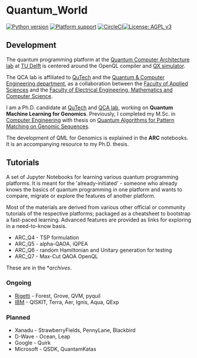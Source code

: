 # Quantum_World

[![Python version](https://badgen.net/badge/python/3.7)](http://aritrasarkar.com/research/quantum/)
[![Platform support](https://badgen.net/badge/platform/linux,macos?list=1)](https://mbrobbel.github.io/dqcsim/install/index.html)
[![CircleCI](https://circleci.com/gh/prince-ph0en1x/QWorld/tree/master.svg?style=shield)](https://circleci.com/gh/prince-ph0en1x/QWorld/tree/master)[![License: AGPL v3](https://img.shields.io/badge/License-AGPL%20v3-blue.svg)](https://www.gnu.org/licenses/agpl-3.0)

## Development

The quantum programming platform at the [Quantum Computer Architecture lab](https://www.tudelft.nl/en/eemcs/the-faculty/departments/quantum-computer-engineering/quantum-computer-architecture-lab/) at [TU Delft](https://www.tudelft.nl/en/) is centered around the OpenQL compiler and [QX simulator](http://quantum-studio.net/).

The QCA lab is affiliated to [QuTech](https://qutech.nl/) and the [Quantum & Computer Engineering department](https://www.tudelft.nl/en/eemcs/the-faculty/departments/quantum-computer-engineering/), as a collaboration between the [Faculty of Applied Sciences](https://www.tudelft.nl/en/tnw/) and the [Faculty of Electrical Engineering, Mathematics and Computer Science](https://www.tudelft.nl/en/eemcs/).

I am a Ph.D. candidate at [QuTech](https://qutech.nl/person/aritra-sarkar/) and [QCA lab](https://www.tudelft.nl/en/eemcs/the-faculty/departments/quantum-computer-engineering/quantum-computer-architecture-lab/staff/aritra-sarkar/), working on **Quantum Machine Learning for Genomics**. Previously, I completed my M.Sc. in [Computer Engineering](https://www.tudelft.nl/en/education/programmes/masters/computer-engineering/msc-computer-engineering/) with thesis on [Quantum Algorithms for Pattern Matching on Genomic Sequences](https://repository.tudelft.nl/islandora/object/uuid%3A4257310d-6d8b-4f5a-9fda-00cf8e081f0e).

The development of QML for Genomics is explained in the **ARC** notebooks. It is an accompanying resource to my Ph.D. thesis.

## Tutorials

A set of Jupyter Notebooks for learning various quantum programming platforms. It is meant for the 'already-initiated' - someone who already knows the basics of quantum programming in one platform and wants to compare, migrate or explore the features of another platform.

Most of the materials are derived from various other official or community tutorials of the respective platforms; packaged as a cheatsheet to bootstrap a fast-paced learning. Advanced features are provided as links for exploring in a need-to-know basis.

* ARC_Q4 - TSP formulation
* ARC_Q5 - alpha-QAOA, iQPEA
* ARC_Q6 - random Hamiltonian and Unitary generation for testing
* ARC_Q7 - Max-Cut QAOA OpenQL

These are in the **archives*.

### Ongoing
* [Rigetti](https://github.com/prince-ph0en1x/QWorld/blob/master/QWorld_Rigetti.ipynb) - Forest, Grove, QVM, pyquil
* [IBM](https://github.com/prince-ph0en1x/QWorld/blob/master/QWorld_IBM.ipynb) - QISKIT, Terra, Aer, Ignis, Aqua, QExp

### Planned
* Xanadu - StrawberryFields, PennyLane, Blackbird
* D-Wave - Ocean, Leap
* Google - Quirk
* Microsoft - QSDK, QuantamKatas
